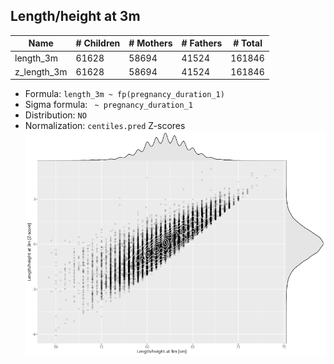 ## Length/height at 3m

| Name | # Children | # Mothers | # Fathers | # Total |
| ---- | ---------- | --------- | --------- | ------- |
| length_3m | 61628 | 58694 | 41524 | 161846 |
| z_length_3m | 61628 | 58694 | 41524 | 161846 |

- Formula: `length_3m ~ fp(pregnancy_duration_1)`
- Sigma formula: ` ~ pregnancy_duration_1`
- Distribution: `NO`
- Normalization: `centiles.pred` Z-scores
![](plots/z_length_3m_vs_length_3m_child.png)


